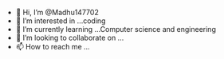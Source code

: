 - 👋 Hi, I’m @Madhu147702
- 👀 I’m interested in ...coding
- 🌱 I’m currently learning ...Computer science and engineering
- 💞️ I’m looking to collaborate on ...
- 📫 How to reach me ...

<!---
Madhu147702/Madhu147702 is a ✨ special ✨ repository because its `README.md` (this file) appears on your GitHub profile.
You can click the Preview link to take a look at your changes.
--->
